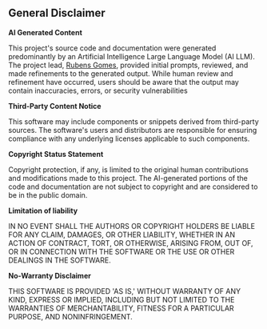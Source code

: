 ## General Disclaimer

**AI Generated Content**

This project's source code and documentation were generated predominantly
by an Artificial Intelligence Large Language Model (AI LLM). The project
lead, [Rubens Gomes](https://rubensgomes.com), provided initial prompts,
reviewed, and made refinements to the generated output. While human review and
refinement have occurred, users should be aware that the output may contain
inaccuracies, errors, or security vulnerabilities

**Third-Party Content Notice**

This software may include components or snippets derived from third-party
sources. The software's users and distributors are responsible for ensuring
compliance with any underlying licenses applicable to such components.

**Copyright Status Statement**

Copyright protection, if any, is limited to the original human contributions and
modifications made to this project. The AI-generated portions of the code and
documentation are not subject to copyright and are considered to be in the
public domain.

**Limitation of liability**

IN NO EVENT SHALL THE AUTHORS OR COPYRIGHT HOLDERS BE LIABLE FOR ANY CLAIM,
DAMAGES, OR OTHER LIABILITY, WHETHER IN AN ACTION OF CONTRACT, TORT, OR
OTHERWISE, ARISING FROM, OUT OF, OR IN CONNECTION WITH THE SOFTWARE OR THE USE
OR OTHER DEALINGS IN THE SOFTWARE.

**No-Warranty Disclaimer**

THIS SOFTWARE IS PROVIDED 'AS IS,' WITHOUT WARRANTY OF ANY KIND, EXPRESS OR
IMPLIED, INCLUDING BUT NOT LIMITED TO THE WARRANTIES OF MERCHANTABILITY, FITNESS
FOR A PARTICULAR PURPOSE, AND NONINFRINGEMENT.
